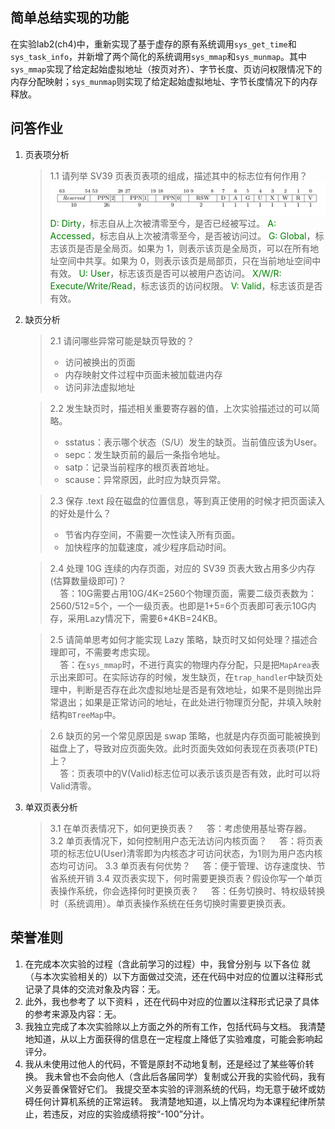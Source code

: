 ## 简单总结实现的功能
在实验lab2(ch4)中，重新实现了基于虚存的原有系统调用`sys_get_time`和`sys_task_info`，并新增了两个简化的系统调用`sys_mmap`和`sys_munmap`。其中`sys_mmap`实现了给定起始虚拟地址（按页对齐）、字节长度、页访问权限情况下的内存分配映射；`sys_munmap`则实现了给定起始虚拟地址、字节长度情况下的内存释放。
## 问答作业
1. 页表项分析
    > 1.1 请列举 SV39 页表页表项的组成，描述其中的标志位有何作用？
    ![这是图片](../reports/images/page_table_entry.png)
    <font color=green>D: Dirty</font>，标志自从上次被清零至今，是否已经被写过。
    <font color=green>A: Accessed</font>，标志自从上次被清零至今，是否被访问过。
    <font color=green>G: Global</font>，标志该页是否是全局页。如果为 1，则表示该页是全局页，可以在所有地址空间中共享。如果为 0，则表示该页是局部页，只在当前地址空间中有效。
    <font color=green>U: User</font>，标志该页是否可以被用户态访问。
    <font color=green>X/W/R: Execute/Write/Read</font>，标志该页的访问权限。
    <font color=green>V: Valid</font>，标志该页是否有效。
2. 缺页分析
   > 2.1 请问哪些异常可能是缺页导致的？
   > - 访问被换出的页面
   > - 内存映射文件过程中页面未被加载进内存
   > - 访问非法虚拟地址

   > 2.2 发生缺页时，描述相关重要寄存器的值，上次实验描述过的可以简略。
   > - sstatus：表示哪个状态（S/U）发生的缺页。当前值应该为User。
   > - sepc：发生缺页前的最后一条指令地址。
   > - satp：记录当前程序的根页表首地址。
   > - scause：异常原因，此时应为缺页异常。

   > 2.3 保存 .text 段在磁盘的位置信息，等到真正使用的时候才把页面读入的好处是什么？
   > - 节省内存空间，不需要一次性读入所有页面。
   > - 加快程序的加载速度，减少程序启动时间。

   > 2.4 处理 10G 连续的内存页面，对应的 SV39 页表大致占用多少内存 (估算数量级即可)？</br>
   > &nbsp;&nbsp;&nbsp;&nbsp;答：10G需要占用10G/4K=2560个物理页面，需要二级页表数为：2560/512=5个，一个一级页表。也即是1+5=6个页表即可表示10G内存，采用Lazy情况下，需要6*4KB=24KB。

   > 2.5 请简单思考如何才能实现 Lazy 策略，缺页时又如何处理？描述合理即可，不需要考虑实现。</br>
   > &nbsp;&nbsp;&nbsp;&nbsp;答：在`sys_mmap`时，不进行真实的物理内存分配，只是把`MapArea`表示出来即可。在实际访存的时候，发生缺页，在`trap_handler`中缺页处理中，判断是否存在此次虚拟地址是否是有效地址，如果不是则抛出异常退出；如果是正常访问的地址，在此处进行物理页分配，并填入映射结构`BTreeMap`中。

   > 2.6 缺页的另一个常见原因是 swap 策略，也就是内存页面可能被换到磁盘上了，导致对应页面失效。此时页面失效如何表现在页表项(PTE)上？</br>
   > &nbsp;&nbsp;&nbsp;&nbsp;答：页表项中的V(Valid)标志位可以表示该页是否有效，此时可以将Valid清零。
3. 单双页表分析
   > 3.1 在单页表情况下，如何更换页表？
    &nbsp;&nbsp;&nbsp;&nbsp;答：考虑使用基址寄存器。
   > 3.2 单页表情况下，如何控制用户态无法访问内核页面？
   &nbsp;&nbsp;&nbsp;&nbsp;答：将页表项的标志位U(User)清零即为内核态才可访问状态，为1则为用户态内核态均可访问。
   > 3.3 单页表有何优势？
   &nbsp;&nbsp;&nbsp;&nbsp;答：便于管理、访存速度快、节省系统开销
   > 3.4 双页表实现下，何时需要更换页表？假设你写一个单页表操作系统，你会选择何时更换页表？
   &nbsp;&nbsp;&nbsp;&nbsp;答：任务切换时、特权级转换时（系统调用）。单页表操作系统在任务切换时需要更换页表。

## 荣誉准则
1. 在完成本次实验的过程（含此前学习的过程）中，我曾分别与 以下各位 就（与本次实验相关的）以下方面做过交流，还在代码中对应的位置以注释形式记录了具体的交流对象及内容：无。
2. 此外，我也参考了 以下资料 ，还在代码中对应的位置以注释形式记录了具体的参考来源及内容：无。
3. 我独立完成了本次实验除以上方面之外的所有工作，包括代码与文档。 我清楚地知道，从以上方面获得的信息在一定程度上降低了实验难度，可能会影响起评分。
4. 我从未使用过他人的代码，不管是原封不动地复制，还是经过了某些等价转换。 我未曾也不会向他人（含此后各届同学）复制或公开我的实验代码，我有义务妥善保管好它们。 我提交至本实验的评测系统的代码，均无意于破坏或妨碍任何计算机系统的正常运转。 我清楚地知道，以上情况均为本课程纪律所禁止，若违反，对应的实验成绩将按“-100”分计。